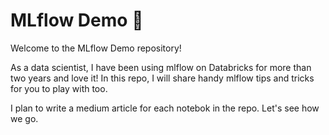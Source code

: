 # MLflow Demo 🚀

Welcome to the MLflow Demo repository! 

As a data scientist, I have been using mlflow on Databricks for more than two years and love it! In this repo, I will share handy mlflow tips and tricks for you to play with too. 

I plan to write a medium article for each notebok in the repo. Let's see how we go. 